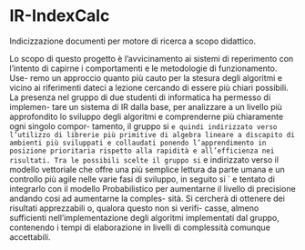 # IR-IndexCalc
Indicizzazione documenti per motore di ricerca a scopo didattico.

Lo scopo di questo progetto è l’avvicinamento ai sistemi di reperimento con
l’intento di capirne i comportamenti e le metodologie di funzionamento. Use-
remo un approccio quanto più cauto per la stesura degli algoritmi e vicino ai
riferimenti dateci a lezione cercando di essere più chiari possibili.
La presenza nel gruppo di due studenti di informatica ha permesso di implemen-
tare un sistema di IR dalla base, per analizzare a un livello più approfondito lo
sviluppo degli algoritmi e comprenderne più chiaramente ogni singolo compor-
tamento, il gruppo si ` e quindi indirizzato verso l’utilizzo di librerie più primitive
di algebra lineare a discapito di ambienti più sviluppati e collaudati ponendo
l’apprendimento in posizione prioritaria rispetto alla rapidità e all’efficienza nei
risultati.
Tra le possibili scelte il gruppo si ` e indirizzato verso il modello vettoriale che
offre una più semplice lettura da parte umana e un controllo più agile nelle varie
fasi di sviluppo, in seguito si ` e tentato di integrarlo con il modello Probabilistico
per aumentarne il livello di precisione andando cosi ad aumentarne la comples-
sità.
Si cercherà di ottenere dei risultati apprezzabili o, qualora questo non si verifi-
casse, almeno sufficienti nell’implementazione degli algoritmi implementati dal
gruppo, contenendo i tempi di elaborazione in livelli di complessità comunque
accettabili.

